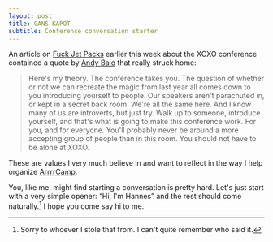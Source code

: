```yaml
---
layout: post 
title: GANS KAPOT
subtitle: Conference conversation starter
---
```


An article on [Fuck Jet Packs](http://fuckjetpacks.com/read/XOXO_is_reproducible) earlier this week about the XOXO conference contained a quote by [Andy Baio](http://twitter.com/waxpancake) that really struck home:

> Here's my theory. The conference takes you. The question of whether or not we can recreate the magic from last year all comes down to you introducing yourself to people. Our speakers aren't parachuted in, or kept in a secret back room. We're all the same here. And I know many of us are introverts, but just try. Walk up to someone, introduce yourself, and that's what is going to make this conference work. For you, and for everyone. You'll probably never be around a more accepting group of people than in this room. You should not have to be alone at XOXO.

These are values I very much believe in and want to reflect in the way I help organize [ArrrrCamp](http://arrrrcamp.be).

You, like me, might find starting a conversation is pretty hard. Let's just start with a very simple opener: &ldquo;Hi, I'm Hannes&rdquo; and the rest should come naturally.[^1] I hope you come say hi to me.

[^1]: Sorry to whoever I stole that from. I can't quite remember who said it.
